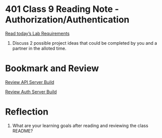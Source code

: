 # 401 Class 9 Reading Note - Authorization/Authentication

[Read today’s Lab Requirements](https://codefellows.github.io/code-401-javascript-guide/curriculum/class-09/lab/)

1. Discuss 2 possible project ideas that could be completed by you and a partner in the alloted time.

# Bookmark and Review
[Review API Server Build](https://codefellows.github.io/code-401-javascript-guide/curriculum/apps-and-libraries/api-server/)

[Review Auth Server Build](https://codefellows.github.io/code-401-javascript-guide/curriculum/apps-and-libraries/auth-server/)

# Reflection
1. What are your learning goals after reading and reviewing the class README?
